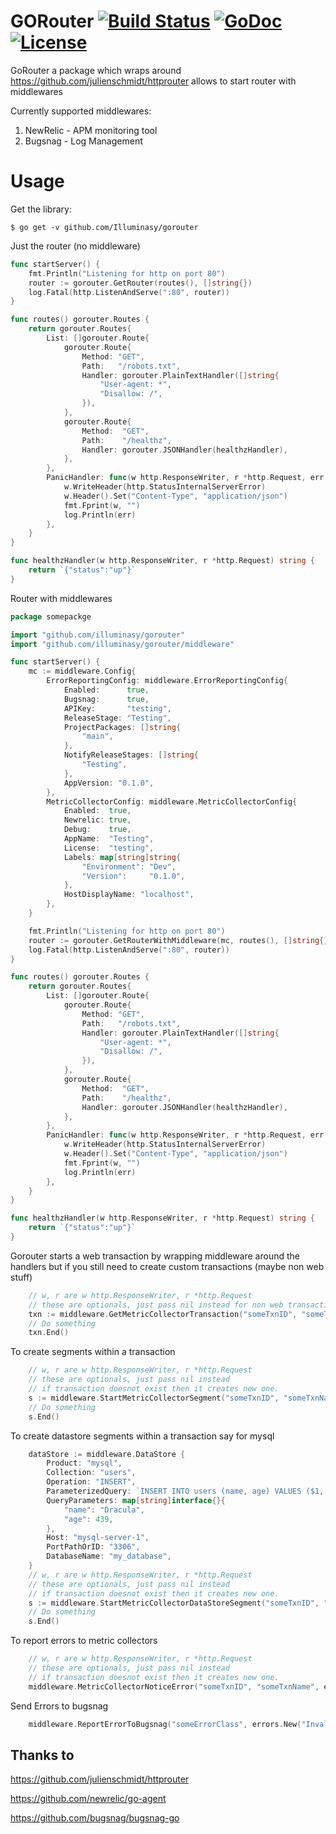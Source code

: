 # GORouter [![Build Status](https://travis-ci.org/Illuminasy/gorouter.svg?branch=master)](https://travis-ci.org/Illuminasy/gorouter) [![GoDoc](https://godoc.org/github.com/Illuminasy/gorouter?status.svg)](https://godoc.org/github.com/Illuminasy/gorouter) [![License](https://img.shields.io/badge/license-MIT-blue.svg)](https://github.com/Illuminasy/gorouter/blob/master/LICENSE.md)

GoRouter a package which wraps around https://github.com/julienschmidt/httprouter
allows to start router with middlewares

Currently supported middlewares:
1) NewRelic - APM monitoring tool
2) Bugsnag - Log Management
 
# Usage

Get the library:

    $ go get -v github.com/Illuminasy/gorouter

Just the router (no middleware)
```go
func startServer() {
	fmt.Println("Listening for http on port 80")
	router := gorouter.GetRouter(routes(), []string{})
	log.Fatal(http.ListenAndServe(":80", router))
}

func routes() gorouter.Routes {
	return gorouter.Routes{
		List: []gorouter.Route{
			gorouter.Route{
				Method: "GET",
				Path:   "/robots.txt",
				Handler: gorouter.PlainTextHandler([]string{
					"User-agent: *",
					"Disallow: /",
				}),
			},
			gorouter.Route{
				Method:  "GET",
				Path:    "/healthz",
				Handler: gorouter.JSONHandler(healthzHandler),
			},
		},
		PanicHandler: func(w http.ResponseWriter, r *http.Request, err interface{}) {
			w.WriteHeader(http.StatusInternalServerError)
			w.Header().Set("Content-Type", "application/json")
			fmt.Fprint(w, "")
			log.Println(err)
		},
	}
}

func healthzHandler(w http.ResponseWriter, r *http.Request) string {
	return `{"status":"up"}`
}

```

Router with middlewares
```go
package somepackge

import "github.com/illuminasy/gorouter"
import "github.com/illuminasy/gorouter/middleware"

func startServer() {
	mc := middleware.Config{
		ErrorReportingConfig: middleware.ErrorReportingConfig{
			Enabled:      true,
			Bugsnag:      true,
			APIKey:       "testing",
			ReleaseStage: "Testing",
			ProjectPackages: []string{
				"main",
			},
			NotifyReleaseStages: []string{
				"Testing",
			},
			AppVersion: "0.1.0",
		},
		MetricCollectorConfig: middleware.MetricCollectorConfig{
			Enabled:  true,
			Newrelic: true,
			Debug:    true,
			AppName:  "Testing",
			License:  "testing",
			Labels: map[string]string{
				"Environment": "Dev",
				"Version":     "0.1.0",
			},
			HostDisplayName: "localhost",
		},
	}

	fmt.Println("Listening for http on port 80")
	router := gorouter.GetRouterWithMiddleware(mc, routes(), []string{})
	log.Fatal(http.ListenAndServe(":80", router))
}

func routes() gorouter.Routes {
	return gorouter.Routes{
		List: []gorouter.Route{
			gorouter.Route{
				Method: "GET",
				Path:   "/robots.txt",
				Handler: gorouter.PlainTextHandler([]string{
					"User-agent: *",
					"Disallow: /",
				}),
			},
			gorouter.Route{
				Method:  "GET",
				Path:    "/healthz",
				Handler: gorouter.JSONHandler(healthzHandler),
			},
		},
		PanicHandler: func(w http.ResponseWriter, r *http.Request, err interface{}) {
			w.WriteHeader(http.StatusInternalServerError)
			w.Header().Set("Content-Type", "application/json")
			fmt.Fprint(w, "")
			log.Println(err)
		},
	}
}

func healthzHandler(w http.ResponseWriter, r *http.Request) string {
	return `{"status":"up"}`
}
```

Gorouter starts a web transaction by wrapping middleware around the handlers
but if you still need to create custom transactions (maybe non web stuff)
```go
	// w, r are w http.ResponseWriter, r *http.Request
	// these are optionals, just pass nil instead for non web transactions
	txn := middleware.GetMetricCollectorTransaction("someTxnID", "someTxnName", w, r)
	// Do something
	txn.End()
```

To create segments within a transaction
```go
	// w, r are w http.ResponseWriter, r *http.Request
	// these are optionals, just pass nil instead
	// if transaction doesnot exist then it creates new one.
	s := middleware.StartMetricCollectorSegment("someTxnID", "someTxnName", "someSegmentName", w, r)
	// Do something
	s.End()
```

To create datastore segments within a transaction say for mysql
```go
	dataStore := middleware.DataStore {
		Product: "mysql",
		Collection: "users",
		Operation: "INSERT",
		ParameterizedQuery: `INSERT INTO users (name, age) VALUES ($1, $2)"`,
		QueryParameters: map[string]interface{}{
			"name": "Dracula",
			"age": 439,
		},
		Host: "mysql-server-1",
		PortPathOrID: "3306",
		DatabaseName: "my_database",
	}
	// w, r are w http.ResponseWriter, r *http.Request
	// these are optionals, just pass nil instead
	// if transaction doesnot exist then it creates new one.
	s := middleware.StartMetricCollectorDataStoreSegment("someTxnID", "someTxnName", dataStore, w, r)
	// Do something
	s.End()
```

To report errors to metric collectors
```go
	// w, r are w http.ResponseWriter, r *http.Request
	// these are optionals, just pass nil instead
	// if transaction doesnot exist then it creates new one.
	middleware.MetricCollectorNoticeError("someTxnID", "someTxnName", errors.New("Invalid API config"), w, r)
```

Send Errors to bugsnag
```go
	middleware.ReportErrorToBugsnag("someErrorClass", errors.New("Invalid API config"))
```

## Thanks to
https://github.com/julienschmidt/httprouter

https://github.com/newrelic/go-agent

https://github.com/bugsnag/bugsnag-go
